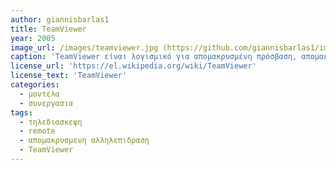 ```yaml
---
author: giannisbarlas1
title: TeamViewer
year: 2005
image_url: /images/teamviewer.jpg (https://github.com/giannisbarlas1/images/blob/master/team%20viewer%20thumb.png)
caption: 'TeamViewer είναι λογισμικό για απομακρυσμένη πρόσβαση, απομακρυσμένο έλεγχο και απομακρυσμένη συντήρηση υπολογιστών και άλλων τελικών συσκευών. Αφού πραγματοποιηθεί σύνδεση, η απομακρυσμένη οθόνη είναι ορατή στον χρήστη που βρίσκεται στο άλλο τελικό σημείο. Και τα δύο τελικά σημεία μπορούν να στέλνουν και να λαμβάνουν αρχεία.'
license_url: 'https://el.wikipedia.org/wiki/TeamViewer'
license_text: 'TeamViewer'
categories:
  - μοντελα
  - συνεργασια
tags:
  - τηλεδιασκεψη
  - remote 
  - απομακρυσμενη αλληλεπιδραση
  - TeamViewer
---
```

